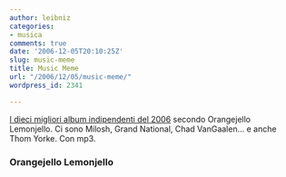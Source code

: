 ```yaml
---
author: leibniz
categories:
- musica
comments: true
date: '2006-12-05T20:10:25Z'
slug: music-meme
title: Music Meme
url: "/2006/12/05/music-meme/"
wordpress_id: 2341

---
```

[I dieci migliori album indipendenti del 2006](https://ericnuzum.typepad.com/orangejellolemonjello/2006/12/top_10_albums_o.html) secondo Orangejello Lemonjello. Ci sono Milosh, Grand National, Chad VanGaalen... e anche Thom Yorke. Con mp3. 

### Orangejello Lemonjello

